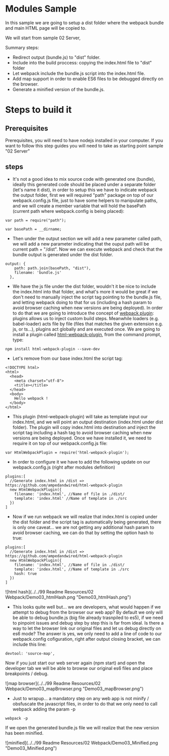 # Modules Sample

In this sample we are going to setup a dist folder where the webpack bundle and
main HTML page will be copied to.

We will start from sample 02 Server,

Summary steps:
 - Redirect output (bundle.js) to "dist" folder.
 - Include into the build proccess: copying the index.html file to "dist" folder
 - Let webpack include the bundle.js script into the index.html file.
 - Add map support in order to enable ES6 files to be debugged directly on the browser.
 - Generate a minified version of the bundle.js.


# Steps to build it

## Prerequisites

Prerequisites, you will need to have nodejs installed in your computer. If you want to follow this step guides you will need to take as starting point sample "02 Server"

## steps

- It's not a good idea to mix source code with generated one (bundle), ideally this generated code should be placed under a separate folder (let's name it dist), in order to
setup this we have to indicate webpack the output folder, first we will required "path" package on top of our webpack.config.js file, just to have some helpers to manipulate paths, and we will create a member variable that will hold the basePath (current path where webpack.config is being placed):

````
var path = require("path");

var basePath = __dirname;
````

- Then under the output section we will add a new parameter called path, we will add a new parameter indicating that the ouput path will be current path + "/dist". Now we can execute webpack and check that the bundle output is generated under the dist folder.

````
output: {
    path: path.join(basePath, "dist"),
    filename: 'bundle.js'
  },
````

- We have the js file under the dist folder, wouldn't it be nice to include the index.html into that folder, and what's more it would be great if we don't need to manually inject the script tag pointing to the bundle.js file, and letting webpack doing to that for us (including a hash param to avoid browser caching when new versions are being deployed). In order to do that we are going to introduce the concept of [webpack plugin](https://webpack.github.io/docs/plugins.html): plugins allows us to inject custom build steps. Meanwhile loaders (e.g. babel-loader) acts file by file (files that matches the given extension e.g. js, or ts...), plugins act globally and are executed once. We are going to install a plugin called [html-webpack-plugin](https://github.com/ampedandwired/html-webpack-plugin), from the command prompt, type:

````
npm install html-webpack-plugin --save-dev
````

- Let's remove from our base index.html the script tag:

````
<!DOCTYPE html>
<html>
  <head>
    <meta charset="utf-8">
    <title></title>    
  </head>
  <body>
    Hello webpack !
  </body>
</html>
````

- This plugin (html-webpack-plugin) will take as template input our index.html, and we will
point an output destination (index.html under dist folder). The plugin will copy index.html into destination and inject the script tag including a hash tag to avoid browser caching when new versions are being deployed. Once we have installed it, we need to require it on top of
our webpack.config.js file:

````
var HtmlWebpackPlugin = require('html-webpack-plugin');
````

- In order to configure it we have to add the following update
on our webpack.config.js (right after modules definition)

````
plugins:[
  //Generate index.html in /dist => https://github.com/ampedandwired/html-webpack-plugin
  new HtmlWebpackPlugin({
    filename: 'index.html', //Name of file in ./dist/
    template: 'index.html' //Name of template in ./src
  })
]
````


- Now if we run webpack we will realize that index.html is copied under the dist folder
and the script tag is automatically being generated, there is only one caveat... we are not getting any additional hash param to avoid browser caching, we can do that by setting the option
hash to true:

````
plugins:[
  //Generate index.html in /dist => https://github.com/ampedandwired/html-webpack-plugin
  new HtmlWebpackPlugin({
    filename: 'index.html', //Name of file in ./dist/
    template: 'index.html', //Name of template in ./src
    hash: true			
  })
]
````

![html hash](../../99 Readme Resources/02 Webpack/Demo03_htmlHash.png "Demo03_htmlHash.png")


- This looks quite well but... we are developers, what would happen if we attempt to debug from the browser our web app? By default we only will be able to debug bundle.js (big file already trasnpiled to es5), if we need to pinpoint issues and debug step by step this is far from ideal. Is there a way to let the browser link our original files and let us debug directly on es6 mode? The answer is yes, we only need to add a line of code to our webpack.config cofiguration, right after output closing bracket, we can include this line:

````
devtool: 'source-map',
````

Now if you just start our web server again (npm start) and open the developer tab we will be
able to browse our original es6 files and place breakpoints / debug.

![map browser](../../99 Readme Resources/02 Webpack/Demo03_mapBrowser.png "Demo03_mapBrowser.png")

- Just to wrapup... a mandatory step on any web app is not minify / obsfuscate the javascript
files, in order to do that we only need to call webpack adding the param -p

````
webpack -p
````

If we open the generated bundle.js file we will realize that the new version has been minified.

![minified](../../99 Readme Resources/02 Webpack/Demo03_Minified.png "Demo03_Minified.png")
